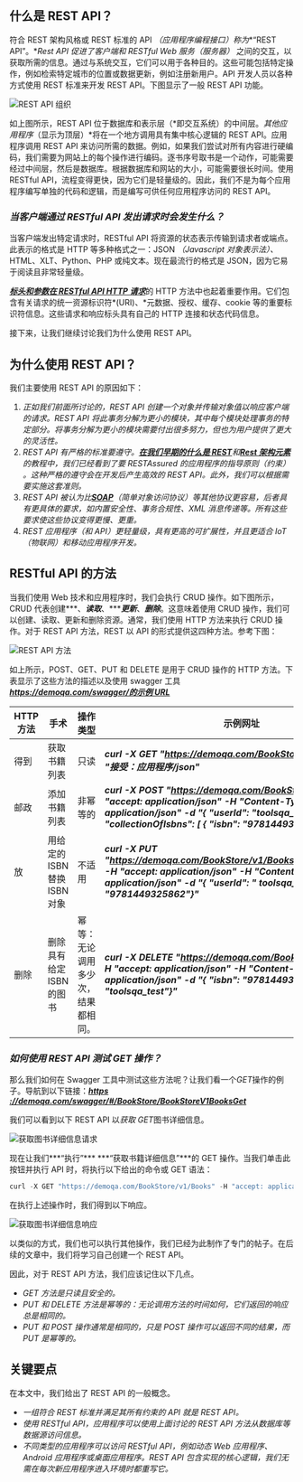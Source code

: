 ## 什么是 REST API？

符合 REST 架构风格或 REST 标准的 API *（应用程序编程接口）*称为***“REST API”。***Rest API 促进了客户端和 RESTful Web 服务*（服务器）* 之间的交互，以获取所需的信息。通过与系统交互，它们可以用于各种目的。这些可能包括特定操作，例如检索特定城市的位置或数据更新，例如注册新用户。API 开发人员以各种方式使用 REST 标准来开发 REST API。下图显示了一般 REST API 功能。

![REST API 组织](https://toolsqa.com/gallery/selnium%20webdriver/1.REST%20API%20organization.png)

如上图所示，REST API 位于数据库和表示层（*即交互系统）的中间层。*其他应用程序*（显示为顶层）*将在一个地方调用具有集中核心逻辑的 REST API。应用程序调用 REST API 来访问所需的数据。例如，如果我们尝试对所有内容进行硬编码，我们需要为网站上的每个操作进行编码。逐书序号取书是一个动作，可能需要经过中间层，然后是数据库。根据数据库和网站的大小，可能需要很长时间。使用 RESTful API，流程变得更快，因为它们是轻量级的。因此，我们不是为每个应用程序编写单独的代码和逻辑，而是编写可供任何应用程序访问的 REST API。

### ***当客户端通过 RESTful API 发出请求时会发生什么？***

当客户端发出特定请求时，RESTful API 将资源的状态表示传输到请求者或端点。此表示的格式是 HTTP 等多种格式之一：JSON *（Javascript 对象表示法）、* HTML、XLT、Python、PHP 或纯文本。现在最流行的格式是 JSON，因为它易于阅读且非常轻量级。

[***标头和参数在 RESTful API HTTP 请求***](https://www.toolsqa.com/client-server/http-request/)的 HTTP 方法中也起着重要作用。它们包含有关请求的统一资源标识符*(URI)、*元数据、授权、缓存、cookie 等的重要标识符信息。这些请求和响应标头具有自己的 HTTP 连接和状态代码信息。

接下来，让我们继续讨论我们为什么使用 REST API。

## 为什么使用 REST API？

我们主要使用 REST API 的原因如下：

1.  *正如我们前面所讨论的，REST API 创建一个对象并传输对象值以响应客户端的请求。REST API 将此事务分解为更小的模块，其中每个模块处理事务的特定部分。将事务分解为更小的模块需要付出很多努力，但也为用户提供了更大的灵活性。*
2.  *REST API 有严格的标准要遵守。[***在我们早期的什么是 REST***](https://toolsqa.com/rest-assured/what-is-rest/)和[***Rest 架构元素***](https://toolsqa.com/rest-assured/rest-architectural-elements/)的教程中，我们已经看到了要 RESTAssured 的应用程序的指导原则（约束） 。这种严格的遵守会在开发后产生高效的 REST API。此外，我们可以根据需要实施这套准则。*
3.  *REST API 被认为比[***SOAP***](https://en.wikipedia.org/wiki/SOAP)（简单对象访问协议）等其他协议更容易，后者具有更具体的要求，如内置安全性、事务合规性、XML 消息传递等。所有这些要求使这些协议变得更慢、更重。*
4.  *REST 应用程序（和 API）更轻量级，具有更高的可扩展性，并且更适合 IoT（物联网）和移动应用程序开发。*

## RESTful API 的方法

当我们使用 Web 技术和应用程序时，我们会执行 CRUD 操作。如下图所示，CRUD 代表创建***、***读取***、******更新***、***删除***。这意味着使用 CRUD 操作，我们可以创建、读取、更新和删除资源。通常，我们使用 HTTP 方法来执行 CRUD 操作。对于 REST API 方法，REST 以 API 的形式提供这四种方法。参考下图：

![REST API 方法](https://toolsqa.com/gallery/selnium%20webdriver/2.REST%20API%20methods.png)

如上所示，POST、GET、PUT 和 DELETE 是用于 CRUD 操作的 HTTP 方法。下表显示了这些方法的描述以及使用 swagger 工具[***https://demoqa.com/swagger/的示例 URL***](https://demoqa.com/swagger/)

| HTTP 方法 | 手术                         | 操作类型                           | 示例网址                                                     |
| --------- | ---------------------------- | ---------------------------------- | ------------------------------------------------------------ |
| 得到      | 获取书籍列表                 | 只读                               | ***curl -X GET "https://demoqa.com/BookStore/v1/Books" -H "接受：应用程序/json"*** |
| 邮政      | 添加书籍列表                 | 非幂等的                           | ***curl -X POST "https://demoqa.com/BookStore/v1/Books" -H "accept: application/json" -H "Content-Type: application/json" -d "{ "userId": "toolsqa_test" , "collectionOfIsbns": [ { "isbn": "9781449325862" } ]}"*** |
| 放        | 用给定的 ISBN 替换 ISBN 对象 | 不适用                             | ***curl -X PUT "https://demoqa.com/BookStore/v1/Books/9781449325889" -H "accept: application/json" -H "Content-Type: application/json" -d "{ "userId": " toolsqa_test", "isbn": "9781449325862"}"*** |
| 删除      | 删除具有给定 ISBN 的图书     | 幂等：无论调用多少次，结果都相同。 | ***curl -X DELETE "https://demoqa.com/BookStore/v1/Book" -H "accept: application/json" -H "Content-Type: application/json" -d "{ "isbn": "9781449325862" , "userId": "toolsqa_test"}"*** |

### ***如何使用 REST API 测试 GET 操作？***

那么我们如何在 Swagger 工具中测试这些方法呢？让我们看一个*GET*操作的例子。导航到以下链接：[***https ://demoqa.com/swagger/#/BookStore/BookStoreV1BooksGet***](https://demoqa.com/swagger/#/BookStore/BookStoreV1BooksGet)

我们可以看到以下 REST API 以*获取 GET*图书详细信息。

![获取图书详细信息请求](https://toolsqa.com/gallery/selnium%20webdriver/3.Get%20Book%20Details%20Request.png)

现在让我们***“执行”*** ***“获取书籍详细信息”***的 GET 操作。当我们单击此按钮并执行 API 时，将执行以下给出的命令或 GET 语法：

```java
curl -X GET "https://demoqa.com/BookStore/v1/Books" -H "accept: application/json"
```

在执行上述操作时，我们得到以下响应。

![获取图书详细信息响应](https://toolsqa.com/gallery/selnium%20webdriver/4.GET%20Book%20details%20response.png)

以类似的方式，我们也可以执行其他操作，我们已经为此制作了专门的帖子。在后续的文章中，我们将学习自己创建一个 REST API。

因此，对于 REST API 方法，我们应该记住以下几点。

-   *GET 方法是只读且安全的。*
-   *PUT 和 DELETE 方法是幂等的：无论调用方法的时间如何，它们返回的响应总是相同的。*
-   *PUT 和 POST 操作通常是相同的，只是 POST 操作可以返回不同的结果，而 PUT 是幂等的。*

## 关键要点

在本文中，我们给出了 REST API 的一般概念。

-   *一组符合 REST 标准并满足其所有约束的 API 就是 REST API。*
-   *使用 RESTful API，应用程序可以使用上面讨论的 REST API 方法从数据库等数据源访问信息。*
-   *不同类型的应用程序可以访问 RESTful API，例如动态 Web 应用程序、Android 应用程序或桌面应用程序。REST API 包含实现的核心逻辑，我们无需在每次新应用程序进入环境时都重写它。*